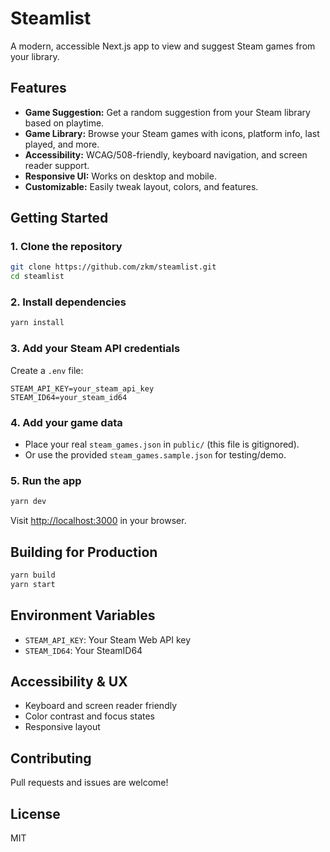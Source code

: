 
# Steamlist

A modern, accessible Next.js app to view and suggest Steam games from your library.

## Features
- **Game Suggestion:** Get a random suggestion from your Steam library based on playtime.
- **Game Library:** Browse your Steam games with icons, platform info, last played, and more.
- **Accessibility:** WCAG/508-friendly, keyboard navigation, and screen reader support.
- **Responsive UI:** Works on desktop and mobile.
- **Customizable:** Easily tweak layout, colors, and features.

## Getting Started

### 1. Clone the repository
```sh
git clone https://github.com/zkm/steamlist.git
cd steamlist
```

### 2. Install dependencies
```sh
yarn install
```

### 3. Add your Steam API credentials
Create a `.env` file:
```
STEAM_API_KEY=your_steam_api_key
STEAM_ID64=your_steam_id64
```

### 4. Add your game data
- Place your real `steam_games.json` in `public/` (this file is gitignored).
- Or use the provided `steam_games.sample.json` for testing/demo.

### 5. Run the app
```sh
yarn dev
```
Visit [http://localhost:3000](http://localhost:3000) in your browser.

## Building for Production
```sh
yarn build
yarn start
```

## Environment Variables
- `STEAM_API_KEY`: Your Steam Web API key
- `STEAM_ID64`: Your SteamID64

## Accessibility & UX
- Keyboard and screen reader friendly
- Color contrast and focus states
- Responsive layout

## Contributing
Pull requests and issues are welcome!

## License
MIT
